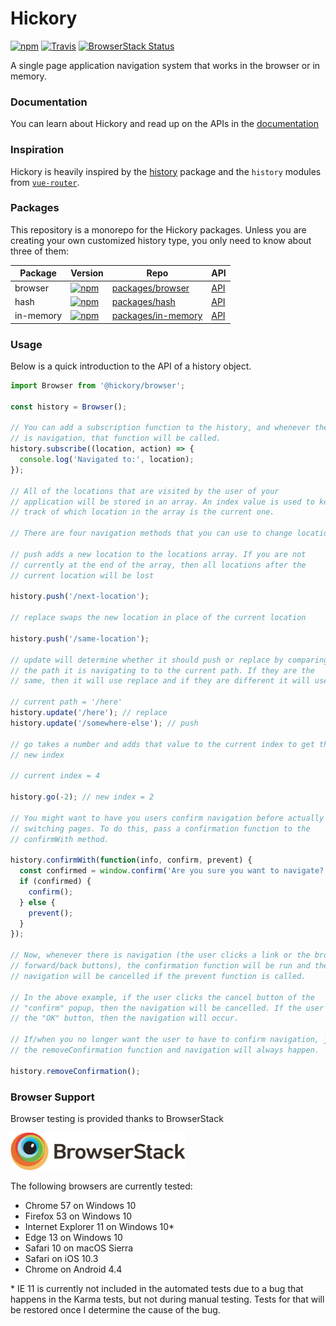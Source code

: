 # Hickory

[![npm][version-badge]][npm-hickory] [![Travis][build-badge]][build] [![BrowserStack Status][browserstack-badge]][browserstack-build]

A single page application navigation system that works in the browser or in memory.

### Documentation

You can learn about Hickory and read up on the APIs in the [documentation](./docs)

### Inspiration

Hickory is heavily inspired by the [history](https://github.com/ReactTraining/history) package and the `history` modules from [`vue-router`](https://github.com/vuejs/vue-router).

### Packages

This repository is a monorepo for the Hickory packages. Unless you are creating your own customized history type, you only need to know about three of them:

| Package | Version | Repo | API |
|---|---|---|---|
| browser | [![npm][browser-version-badge]][npm-browser] | [packages/browser](./packages/browser) | [API](./docs/api/Browser.md) |
| hash | [![npm][hash-version-badge]][npm-hash] | [packages/hash](./packages/hash) | [API](./docs/api/Hash.md) |
| in-memory | [![npm][in-memory-version-badge]][npm-in-memory] | [packages/in-memory](./packages/in-memory) | [API](./docs/api/InMemory.md) |

[browser-version-badge]: https://img.shields.io/npm/v/@hickory/browser.svg
[npm-browser]: https://npmjs.com/package/@hickory/browser

[hash-version-badge]: https://img.shields.io/npm/v/@hickory/hash.svg
[npm-hash]: https://npmjs.com/package/@hickory/hash

[in-memory-version-badge]: https://img.shields.io/npm/v/@hickory/in-memory.svg
[npm-in-memory]: https://npmjs.com/package/@hickory/in-memory


### Usage

Below is a quick introduction to the API of a history object.

```js
import Browser from '@hickory/browser';

const history = Browser();

// You can add a subscription function to the history, and whenever there
// is navigation, that function will be called.
history.subscribe((location, action) => {
  console.log('Navigated to:', location);
});

// All of the locations that are visited by the user of your
// application will be stored in an array. An index value is used to keep
// track of which location in the array is the current one.

// There are four navigation methods that you can use to change locations.

// push adds a new location to the locations array. If you are not
// currently at the end of the array, then all locations after the
// current location will be lost

history.push('/next-location');

// replace swaps the new location in place of the current location

history.push('/same-location');

// update will determine whether it should push or replace by comparing
// the path it is navigating to to the current path. If they are the
// same, then it will use replace and if they are different it will use push

// current path = '/here'
history.update('/here'); // replace
history.update('/somewhere-else'); // push

// go takes a number and adds that value to the current index to get the
// new index

// current index = 4

history.go(-2); // new index = 2

// You might want to have you users confirm navigation before actually
// switching pages. To do this, pass a confirmation function to the
// confirmWith method.

history.confirmWith(function(info, confirm, prevent) {
  const confirmed = window.confirm('Are you sure you want to navigate?');
  if (confirmed) {
    confirm();
  } else {
    prevent();
  }
});

// Now, whenever there is navigation (the user clicks a link or the browser's
// forward/back buttons), the confirmation function will be run and the
// navigation will be cancelled if the prevent function is called.

// In the above example, if the user clicks the cancel button of the
// "confirm" popup, then the navigation will be cancelled. If the user clicks
// the "OK" button, then the navigation will occur.

// If/when you no longer want the user to have to confirm navigation, just call
// the removeConfirmation function and navigation will always happen.

history.removeConfirmation();
```

### Browser Support

Browser testing is provided thanks to BrowserStack

[<img src='./static/BrowserStackLogo.png' />](https://www.browserstack.com/start)

The following browsers are currently tested:

* Chrome 57 on Windows 10
* Firefox 53 on Windows 10
* Internet Explorer 11 on Windows 10*
* Edge 13 on Windows 10
* Safari 10 on macOS Sierra
* Safari on iOS 10.3
* Chrome on Android 4.4

\* IE 11 is currently not included in the automated tests due to a bug that happens in the Karma tests, but not during manual testing. Tests for that will be restored once I determine the cause of the bug.

[version-badge]: https://img.shields.io/npm/v/hickory.svg
[npm-hickory]: https://npmjs.com/package/hickory

[build-badge]: https://img.shields.io/travis/pshrmn/hickory/master.svg
[build]: https://travis-ci.org/pshrmn/hickory

[browserstack-badge]: https://www.browserstack.com/automate/badge.svg?badge_key=bHVBTk00Sm9ucnJ5SDlaOE5MZW80R214K0F3ZlkwVlY5OHd1WjI0OWJaQT0tLVYra3dYSUVOOTlKTnJHZUdDSXZHbVE9PQ==--50fa09de197425afca33b06f04e61e7582f13259
[browserstack-build]: https://www.browserstack.com/automate/public-build/bHVBTk00Sm9ucnJ5SDlaOE5MZW80R214K0F3ZlkwVlY5OHd1WjI0OWJaQT0tLVYra3dYSUVOOTlKTnJHZUdDSXZHbVE9PQ==--50fa09de197425afca33b06f04e61e7582f13259
